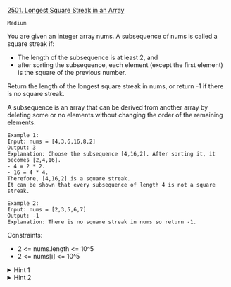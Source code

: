 [2501. Longest Square Streak in an Array](https://leetcode.com/problems/longest-square-streak-in-an-array/description/)

`Medium`

You are given an integer array nums. A subsequence of nums is called a square streak if:

- The length of the subsequence is at least 2, and
- after sorting the subsequence, each element (except the first element) is the square of the previous number.

Return the length of the longest square streak in nums, or return -1 if there is no square streak.

A subsequence is an array that can be derived from another array by deleting some or no elements without changing the order of the remaining elements.

```
Example 1:
Input: nums = [4,3,6,16,8,2]
Output: 3
Explanation: Choose the subsequence [4,16,2]. After sorting it, it becomes [2,4,16].
- 4 = 2 * 2.
- 16 = 4 * 4.
Therefore, [4,16,2] is a square streak.
It can be shown that every subsequence of length 4 is not a square streak.

Example 2:
Input: nums = [2,3,5,6,7]
Output: -1
Explanation: There is no square streak in nums so return -1.
```

Constraints:

- 2 <= nums.length <= 10^5
- 2 <= nums[i] <= 10^5

<details>
<summary>Hint 1</summary>

With the constraints, the length of the longest square streak possible is 5.

</details>

<details>
<summary>Hint 2</summary>

Store the elements of nums in a set to quickly check if it exists.

</details>